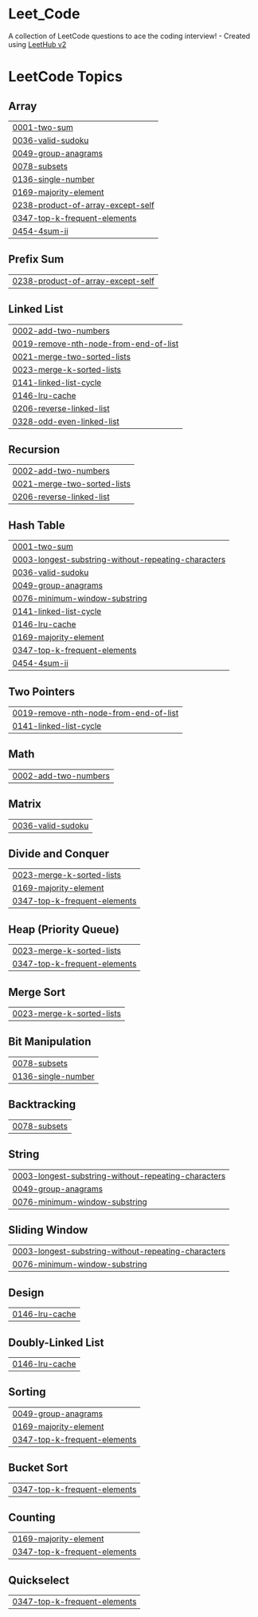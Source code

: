 # Leet_Code
A collection of LeetCode questions to ace the coding interview! - Created using [LeetHub v2](https://github.com/arunbhardwaj/LeetHub-2.0)

<!---LeetCode Topics Start-->
# LeetCode Topics
## Array
|  |
| ------- |
| [0001-two-sum](https://github.com/Arundhuti2000/Leet_Code/tree/master/0001-two-sum) |
| [0036-valid-sudoku](https://github.com/Arundhuti2000/Leet_Code/tree/master/0036-valid-sudoku) |
| [0049-group-anagrams](https://github.com/Arundhuti2000/Leet_Code/tree/master/0049-group-anagrams) |
| [0078-subsets](https://github.com/Arundhuti2000/Leet_Code/tree/master/0078-subsets) |
| [0136-single-number](https://github.com/Arundhuti2000/Leet_Code/tree/master/0136-single-number) |
| [0169-majority-element](https://github.com/Arundhuti2000/Leet_Code/tree/master/0169-majority-element) |
| [0238-product-of-array-except-self](https://github.com/Arundhuti2000/Leet_Code/tree/master/0238-product-of-array-except-self) |
| [0347-top-k-frequent-elements](https://github.com/Arundhuti2000/Leet_Code/tree/master/0347-top-k-frequent-elements) |
| [0454-4sum-ii](https://github.com/Arundhuti2000/Leet_Code/tree/master/0454-4sum-ii) |
## Prefix Sum
|  |
| ------- |
| [0238-product-of-array-except-self](https://github.com/Arundhuti2000/Leet_Code/tree/master/0238-product-of-array-except-self) |
## Linked List
|  |
| ------- |
| [0002-add-two-numbers](https://github.com/Arundhuti2000/Leet_Code/tree/master/0002-add-two-numbers) |
| [0019-remove-nth-node-from-end-of-list](https://github.com/Arundhuti2000/Leet_Code/tree/master/0019-remove-nth-node-from-end-of-list) |
| [0021-merge-two-sorted-lists](https://github.com/Arundhuti2000/Leet_Code/tree/master/0021-merge-two-sorted-lists) |
| [0023-merge-k-sorted-lists](https://github.com/Arundhuti2000/Leet_Code/tree/master/0023-merge-k-sorted-lists) |
| [0141-linked-list-cycle](https://github.com/Arundhuti2000/Leet_Code/tree/master/0141-linked-list-cycle) |
| [0146-lru-cache](https://github.com/Arundhuti2000/Leet_Code/tree/master/0146-lru-cache) |
| [0206-reverse-linked-list](https://github.com/Arundhuti2000/Leet_Code/tree/master/0206-reverse-linked-list) |
| [0328-odd-even-linked-list](https://github.com/Arundhuti2000/Leet_Code/tree/master/0328-odd-even-linked-list) |
## Recursion
|  |
| ------- |
| [0002-add-two-numbers](https://github.com/Arundhuti2000/Leet_Code/tree/master/0002-add-two-numbers) |
| [0021-merge-two-sorted-lists](https://github.com/Arundhuti2000/Leet_Code/tree/master/0021-merge-two-sorted-lists) |
| [0206-reverse-linked-list](https://github.com/Arundhuti2000/Leet_Code/tree/master/0206-reverse-linked-list) |
## Hash Table
|  |
| ------- |
| [0001-two-sum](https://github.com/Arundhuti2000/Leet_Code/tree/master/0001-two-sum) |
| [0003-longest-substring-without-repeating-characters](https://github.com/Arundhuti2000/Leet_Code/tree/master/0003-longest-substring-without-repeating-characters) |
| [0036-valid-sudoku](https://github.com/Arundhuti2000/Leet_Code/tree/master/0036-valid-sudoku) |
| [0049-group-anagrams](https://github.com/Arundhuti2000/Leet_Code/tree/master/0049-group-anagrams) |
| [0076-minimum-window-substring](https://github.com/Arundhuti2000/Leet_Code/tree/master/0076-minimum-window-substring) |
| [0141-linked-list-cycle](https://github.com/Arundhuti2000/Leet_Code/tree/master/0141-linked-list-cycle) |
| [0146-lru-cache](https://github.com/Arundhuti2000/Leet_Code/tree/master/0146-lru-cache) |
| [0169-majority-element](https://github.com/Arundhuti2000/Leet_Code/tree/master/0169-majority-element) |
| [0347-top-k-frequent-elements](https://github.com/Arundhuti2000/Leet_Code/tree/master/0347-top-k-frequent-elements) |
| [0454-4sum-ii](https://github.com/Arundhuti2000/Leet_Code/tree/master/0454-4sum-ii) |
## Two Pointers
|  |
| ------- |
| [0019-remove-nth-node-from-end-of-list](https://github.com/Arundhuti2000/Leet_Code/tree/master/0019-remove-nth-node-from-end-of-list) |
| [0141-linked-list-cycle](https://github.com/Arundhuti2000/Leet_Code/tree/master/0141-linked-list-cycle) |
## Math
|  |
| ------- |
| [0002-add-two-numbers](https://github.com/Arundhuti2000/Leet_Code/tree/master/0002-add-two-numbers) |
## Matrix
|  |
| ------- |
| [0036-valid-sudoku](https://github.com/Arundhuti2000/Leet_Code/tree/master/0036-valid-sudoku) |
## Divide and Conquer
|  |
| ------- |
| [0023-merge-k-sorted-lists](https://github.com/Arundhuti2000/Leet_Code/tree/master/0023-merge-k-sorted-lists) |
| [0169-majority-element](https://github.com/Arundhuti2000/Leet_Code/tree/master/0169-majority-element) |
| [0347-top-k-frequent-elements](https://github.com/Arundhuti2000/Leet_Code/tree/master/0347-top-k-frequent-elements) |
## Heap (Priority Queue)
|  |
| ------- |
| [0023-merge-k-sorted-lists](https://github.com/Arundhuti2000/Leet_Code/tree/master/0023-merge-k-sorted-lists) |
| [0347-top-k-frequent-elements](https://github.com/Arundhuti2000/Leet_Code/tree/master/0347-top-k-frequent-elements) |
## Merge Sort
|  |
| ------- |
| [0023-merge-k-sorted-lists](https://github.com/Arundhuti2000/Leet_Code/tree/master/0023-merge-k-sorted-lists) |
## Bit Manipulation
|  |
| ------- |
| [0078-subsets](https://github.com/Arundhuti2000/Leet_Code/tree/master/0078-subsets) |
| [0136-single-number](https://github.com/Arundhuti2000/Leet_Code/tree/master/0136-single-number) |
## Backtracking
|  |
| ------- |
| [0078-subsets](https://github.com/Arundhuti2000/Leet_Code/tree/master/0078-subsets) |
## String
|  |
| ------- |
| [0003-longest-substring-without-repeating-characters](https://github.com/Arundhuti2000/Leet_Code/tree/master/0003-longest-substring-without-repeating-characters) |
| [0049-group-anagrams](https://github.com/Arundhuti2000/Leet_Code/tree/master/0049-group-anagrams) |
| [0076-minimum-window-substring](https://github.com/Arundhuti2000/Leet_Code/tree/master/0076-minimum-window-substring) |
## Sliding Window
|  |
| ------- |
| [0003-longest-substring-without-repeating-characters](https://github.com/Arundhuti2000/Leet_Code/tree/master/0003-longest-substring-without-repeating-characters) |
| [0076-minimum-window-substring](https://github.com/Arundhuti2000/Leet_Code/tree/master/0076-minimum-window-substring) |
## Design
|  |
| ------- |
| [0146-lru-cache](https://github.com/Arundhuti2000/Leet_Code/tree/master/0146-lru-cache) |
## Doubly-Linked List
|  |
| ------- |
| [0146-lru-cache](https://github.com/Arundhuti2000/Leet_Code/tree/master/0146-lru-cache) |
## Sorting
|  |
| ------- |
| [0049-group-anagrams](https://github.com/Arundhuti2000/Leet_Code/tree/master/0049-group-anagrams) |
| [0169-majority-element](https://github.com/Arundhuti2000/Leet_Code/tree/master/0169-majority-element) |
| [0347-top-k-frequent-elements](https://github.com/Arundhuti2000/Leet_Code/tree/master/0347-top-k-frequent-elements) |
## Bucket Sort
|  |
| ------- |
| [0347-top-k-frequent-elements](https://github.com/Arundhuti2000/Leet_Code/tree/master/0347-top-k-frequent-elements) |
## Counting
|  |
| ------- |
| [0169-majority-element](https://github.com/Arundhuti2000/Leet_Code/tree/master/0169-majority-element) |
| [0347-top-k-frequent-elements](https://github.com/Arundhuti2000/Leet_Code/tree/master/0347-top-k-frequent-elements) |
## Quickselect
|  |
| ------- |
| [0347-top-k-frequent-elements](https://github.com/Arundhuti2000/Leet_Code/tree/master/0347-top-k-frequent-elements) |
<!---LeetCode Topics End-->
